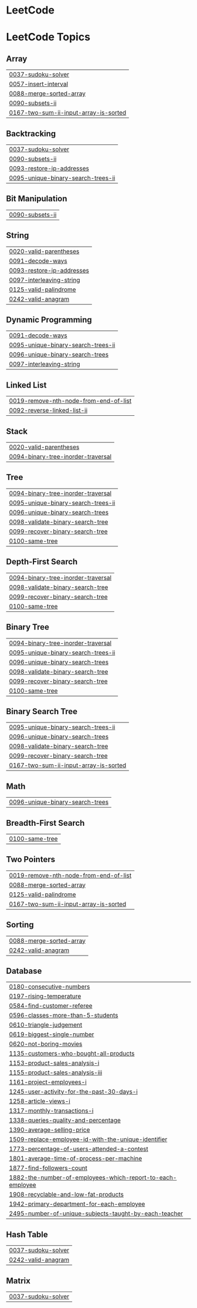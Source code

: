 # LeetCode
<!---LeetCode Topics Start-->
# LeetCode Topics
## Array
|  |
| ------- |
| [0037-sudoku-solver](https://github.com/Lohitha-kakumani/LeetCode/tree/master/0037-sudoku-solver) |
| [0057-insert-interval](https://github.com/Lohitha-kakumani/LeetCode/tree/master/0057-insert-interval) |
| [0088-merge-sorted-array](https://github.com/Lohitha-kakumani/LeetCode/tree/master/0088-merge-sorted-array) |
| [0090-subsets-ii](https://github.com/Lohitha-kakumani/LeetCode/tree/master/0090-subsets-ii) |
| [0167-two-sum-ii-input-array-is-sorted](https://github.com/Lohitha-kakumani/LeetCode/tree/master/0167-two-sum-ii-input-array-is-sorted) |
## Backtracking
|  |
| ------- |
| [0037-sudoku-solver](https://github.com/Lohitha-kakumani/LeetCode/tree/master/0037-sudoku-solver) |
| [0090-subsets-ii](https://github.com/Lohitha-kakumani/LeetCode/tree/master/0090-subsets-ii) |
| [0093-restore-ip-addresses](https://github.com/Lohitha-kakumani/LeetCode/tree/master/0093-restore-ip-addresses) |
| [0095-unique-binary-search-trees-ii](https://github.com/Lohitha-kakumani/LeetCode/tree/master/0095-unique-binary-search-trees-ii) |
## Bit Manipulation
|  |
| ------- |
| [0090-subsets-ii](https://github.com/Lohitha-kakumani/LeetCode/tree/master/0090-subsets-ii) |
## String
|  |
| ------- |
| [0020-valid-parentheses](https://github.com/Lohitha-kakumani/LeetCode/tree/master/0020-valid-parentheses) |
| [0091-decode-ways](https://github.com/Lohitha-kakumani/LeetCode/tree/master/0091-decode-ways) |
| [0093-restore-ip-addresses](https://github.com/Lohitha-kakumani/LeetCode/tree/master/0093-restore-ip-addresses) |
| [0097-interleaving-string](https://github.com/Lohitha-kakumani/LeetCode/tree/master/0097-interleaving-string) |
| [0125-valid-palindrome](https://github.com/Lohitha-kakumani/LeetCode/tree/master/0125-valid-palindrome) |
| [0242-valid-anagram](https://github.com/Lohitha-kakumani/LeetCode/tree/master/0242-valid-anagram) |
## Dynamic Programming
|  |
| ------- |
| [0091-decode-ways](https://github.com/Lohitha-kakumani/LeetCode/tree/master/0091-decode-ways) |
| [0095-unique-binary-search-trees-ii](https://github.com/Lohitha-kakumani/LeetCode/tree/master/0095-unique-binary-search-trees-ii) |
| [0096-unique-binary-search-trees](https://github.com/Lohitha-kakumani/LeetCode/tree/master/0096-unique-binary-search-trees) |
| [0097-interleaving-string](https://github.com/Lohitha-kakumani/LeetCode/tree/master/0097-interleaving-string) |
## Linked List
|  |
| ------- |
| [0019-remove-nth-node-from-end-of-list](https://github.com/Lohitha-kakumani/LeetCode/tree/master/0019-remove-nth-node-from-end-of-list) |
| [0092-reverse-linked-list-ii](https://github.com/Lohitha-kakumani/LeetCode/tree/master/0092-reverse-linked-list-ii) |
## Stack
|  |
| ------- |
| [0020-valid-parentheses](https://github.com/Lohitha-kakumani/LeetCode/tree/master/0020-valid-parentheses) |
| [0094-binary-tree-inorder-traversal](https://github.com/Lohitha-kakumani/LeetCode/tree/master/0094-binary-tree-inorder-traversal) |
## Tree
|  |
| ------- |
| [0094-binary-tree-inorder-traversal](https://github.com/Lohitha-kakumani/LeetCode/tree/master/0094-binary-tree-inorder-traversal) |
| [0095-unique-binary-search-trees-ii](https://github.com/Lohitha-kakumani/LeetCode/tree/master/0095-unique-binary-search-trees-ii) |
| [0096-unique-binary-search-trees](https://github.com/Lohitha-kakumani/LeetCode/tree/master/0096-unique-binary-search-trees) |
| [0098-validate-binary-search-tree](https://github.com/Lohitha-kakumani/LeetCode/tree/master/0098-validate-binary-search-tree) |
| [0099-recover-binary-search-tree](https://github.com/Lohitha-kakumani/LeetCode/tree/master/0099-recover-binary-search-tree) |
| [0100-same-tree](https://github.com/Lohitha-kakumani/LeetCode/tree/master/0100-same-tree) |
## Depth-First Search
|  |
| ------- |
| [0094-binary-tree-inorder-traversal](https://github.com/Lohitha-kakumani/LeetCode/tree/master/0094-binary-tree-inorder-traversal) |
| [0098-validate-binary-search-tree](https://github.com/Lohitha-kakumani/LeetCode/tree/master/0098-validate-binary-search-tree) |
| [0099-recover-binary-search-tree](https://github.com/Lohitha-kakumani/LeetCode/tree/master/0099-recover-binary-search-tree) |
| [0100-same-tree](https://github.com/Lohitha-kakumani/LeetCode/tree/master/0100-same-tree) |
## Binary Tree
|  |
| ------- |
| [0094-binary-tree-inorder-traversal](https://github.com/Lohitha-kakumani/LeetCode/tree/master/0094-binary-tree-inorder-traversal) |
| [0095-unique-binary-search-trees-ii](https://github.com/Lohitha-kakumani/LeetCode/tree/master/0095-unique-binary-search-trees-ii) |
| [0096-unique-binary-search-trees](https://github.com/Lohitha-kakumani/LeetCode/tree/master/0096-unique-binary-search-trees) |
| [0098-validate-binary-search-tree](https://github.com/Lohitha-kakumani/LeetCode/tree/master/0098-validate-binary-search-tree) |
| [0099-recover-binary-search-tree](https://github.com/Lohitha-kakumani/LeetCode/tree/master/0099-recover-binary-search-tree) |
| [0100-same-tree](https://github.com/Lohitha-kakumani/LeetCode/tree/master/0100-same-tree) |
## Binary Search Tree
|  |
| ------- |
| [0095-unique-binary-search-trees-ii](https://github.com/Lohitha-kakumani/LeetCode/tree/master/0095-unique-binary-search-trees-ii) |
| [0096-unique-binary-search-trees](https://github.com/Lohitha-kakumani/LeetCode/tree/master/0096-unique-binary-search-trees) |
| [0098-validate-binary-search-tree](https://github.com/Lohitha-kakumani/LeetCode/tree/master/0098-validate-binary-search-tree) |
| [0099-recover-binary-search-tree](https://github.com/Lohitha-kakumani/LeetCode/tree/master/0099-recover-binary-search-tree) |
| [0167-two-sum-ii-input-array-is-sorted](https://github.com/Lohitha-kakumani/LeetCode/tree/master/0167-two-sum-ii-input-array-is-sorted) |
## Math
|  |
| ------- |
| [0096-unique-binary-search-trees](https://github.com/Lohitha-kakumani/LeetCode/tree/master/0096-unique-binary-search-trees) |
## Breadth-First Search
|  |
| ------- |
| [0100-same-tree](https://github.com/Lohitha-kakumani/LeetCode/tree/master/0100-same-tree) |
## Two Pointers
|  |
| ------- |
| [0019-remove-nth-node-from-end-of-list](https://github.com/Lohitha-kakumani/LeetCode/tree/master/0019-remove-nth-node-from-end-of-list) |
| [0088-merge-sorted-array](https://github.com/Lohitha-kakumani/LeetCode/tree/master/0088-merge-sorted-array) |
| [0125-valid-palindrome](https://github.com/Lohitha-kakumani/LeetCode/tree/master/0125-valid-palindrome) |
| [0167-two-sum-ii-input-array-is-sorted](https://github.com/Lohitha-kakumani/LeetCode/tree/master/0167-two-sum-ii-input-array-is-sorted) |
## Sorting
|  |
| ------- |
| [0088-merge-sorted-array](https://github.com/Lohitha-kakumani/LeetCode/tree/master/0088-merge-sorted-array) |
| [0242-valid-anagram](https://github.com/Lohitha-kakumani/LeetCode/tree/master/0242-valid-anagram) |
## Database
|  |
| ------- |
| [0180-consecutive-numbers](https://github.com/Lohitha-kakumani/LeetCode/tree/master/0180-consecutive-numbers) |
| [0197-rising-temperature](https://github.com/Lohitha-kakumani/LeetCode/tree/master/0197-rising-temperature) |
| [0584-find-customer-referee](https://github.com/Lohitha-kakumani/LeetCode/tree/master/0584-find-customer-referee) |
| [0596-classes-more-than-5-students](https://github.com/Lohitha-kakumani/LeetCode/tree/master/0596-classes-more-than-5-students) |
| [0610-triangle-judgement](https://github.com/Lohitha-kakumani/LeetCode/tree/master/0610-triangle-judgement) |
| [0619-biggest-single-number](https://github.com/Lohitha-kakumani/LeetCode/tree/master/0619-biggest-single-number) |
| [0620-not-boring-movies](https://github.com/Lohitha-kakumani/LeetCode/tree/master/0620-not-boring-movies) |
| [1135-customers-who-bought-all-products](https://github.com/Lohitha-kakumani/LeetCode/tree/master/1135-customers-who-bought-all-products) |
| [1153-product-sales-analysis-i](https://github.com/Lohitha-kakumani/LeetCode/tree/master/1153-product-sales-analysis-i) |
| [1155-product-sales-analysis-iii](https://github.com/Lohitha-kakumani/LeetCode/tree/master/1155-product-sales-analysis-iii) |
| [1161-project-employees-i](https://github.com/Lohitha-kakumani/LeetCode/tree/master/1161-project-employees-i) |
| [1245-user-activity-for-the-past-30-days-i](https://github.com/Lohitha-kakumani/LeetCode/tree/master/1245-user-activity-for-the-past-30-days-i) |
| [1258-article-views-i](https://github.com/Lohitha-kakumani/LeetCode/tree/master/1258-article-views-i) |
| [1317-monthly-transactions-i](https://github.com/Lohitha-kakumani/LeetCode/tree/master/1317-monthly-transactions-i) |
| [1338-queries-quality-and-percentage](https://github.com/Lohitha-kakumani/LeetCode/tree/master/1338-queries-quality-and-percentage) |
| [1390-average-selling-price](https://github.com/Lohitha-kakumani/LeetCode/tree/master/1390-average-selling-price) |
| [1509-replace-employee-id-with-the-unique-identifier](https://github.com/Lohitha-kakumani/LeetCode/tree/master/1509-replace-employee-id-with-the-unique-identifier) |
| [1773-percentage-of-users-attended-a-contest](https://github.com/Lohitha-kakumani/LeetCode/tree/master/1773-percentage-of-users-attended-a-contest) |
| [1801-average-time-of-process-per-machine](https://github.com/Lohitha-kakumani/LeetCode/tree/master/1801-average-time-of-process-per-machine) |
| [1877-find-followers-count](https://github.com/Lohitha-kakumani/LeetCode/tree/master/1877-find-followers-count) |
| [1882-the-number-of-employees-which-report-to-each-employee](https://github.com/Lohitha-kakumani/LeetCode/tree/master/1882-the-number-of-employees-which-report-to-each-employee) |
| [1908-recyclable-and-low-fat-products](https://github.com/Lohitha-kakumani/LeetCode/tree/master/1908-recyclable-and-low-fat-products) |
| [1942-primary-department-for-each-employee](https://github.com/Lohitha-kakumani/LeetCode/tree/master/1942-primary-department-for-each-employee) |
| [2495-number-of-unique-subjects-taught-by-each-teacher](https://github.com/Lohitha-kakumani/LeetCode/tree/master/2495-number-of-unique-subjects-taught-by-each-teacher) |
## Hash Table
|  |
| ------- |
| [0037-sudoku-solver](https://github.com/Lohitha-kakumani/LeetCode/tree/master/0037-sudoku-solver) |
| [0242-valid-anagram](https://github.com/Lohitha-kakumani/LeetCode/tree/master/0242-valid-anagram) |
## Matrix
|  |
| ------- |
| [0037-sudoku-solver](https://github.com/Lohitha-kakumani/LeetCode/tree/master/0037-sudoku-solver) |
<!---LeetCode Topics End-->